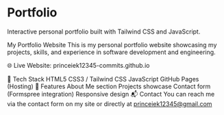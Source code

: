 # Portfolio
Interactive personal portfolio built with Tailwind CSS and JavaScript.


My Portfolio Website
This is my personal portfolio website showcasing my projects, skills, and experience in software development and engineering.

🌐 Live Website: princeiek12345-commits.github.io

🚀 Tech Stack
HTML5
CSS3 / Tailwind CSS
JavaScript
GitHub Pages (Hosting)
📂 Features
About Me section
Projects showcase
Contact form (Formspree integration)
Responsive design
📬 Contact
You can reach me via the contact form on my site or directly at princeiek12345@gmail.com
